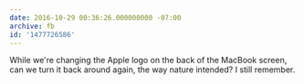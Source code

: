 ```yaml
---
date: 2016-10-29 00:36:26.000000000 -07:00
archive: fb
id: '1477726586'
---
```


While we're changing the Apple logo on the back of the MacBook screen, can we turn it back around again, the way nature intended? I still remember.
